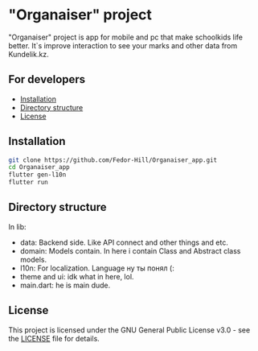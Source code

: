 # "Organaiser" project
"Organaiser" project is app for mobile and pc that make schoolkids life better. 
It`s improve interaction to see your marks and other data from Kundelik.kz.  

## For developers
- [Installation](#installation)
- [Directory structure](#directory-structure)
- [License](#license)

## Installation
```bash
git clone https://github.com/Fedor-Hill/Organaiser_app.git 
cd Organaiser_app 
flutter gen-l10n
flutter run 
```

## Directory structure
In lib: 
   * data: Backend side. Like API connect and other things and etc.
   * domain: Models contain. In here i contain Class and Abstract class models.
   * l10n: For localization. Language ну ты понял (:
   * theme and ui: idk what in here, lol. 
   * main.dart: he is main dude. 

## License
This project is licensed under the GNU General Public License v3.0 - see the [LICENSE](LICENSE) file for details.
